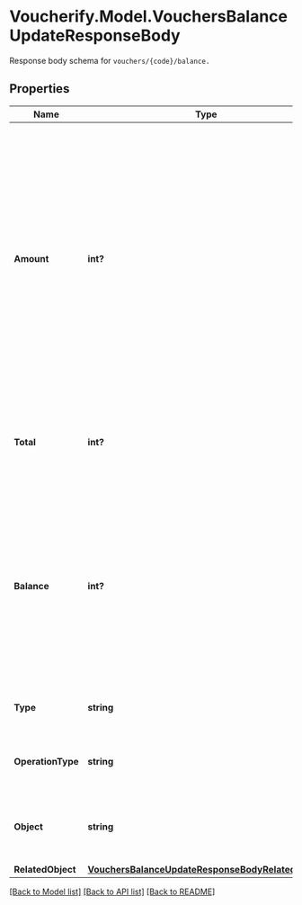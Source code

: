 # Voucherify.Model.VouchersBalanceUpdateResponseBody
Response body schema for `vouchers/{code}/balance.`

## Properties

Name | Type | Description | Notes
------------ | ------------- | ------------- | -------------
**Amount** | **int?** | The incremental amount added (positive integer) or subtracted (negative integer) to the current balance on the gift card or loyalty card. The value is multiplied by 100 to represent 2 decimal places. For example &#x60;10000 cents&#x60; for &#x60;$100.00&#x60;. | [optional] 
**Total** | **int?** | Total income incurred over the lifespan of the gift card or loyalty card. | [optional] 
**Balance** | **int?** | The balance after adding or subtracting a specified amount. The value is multiplied by 100 to represent 2 decimal places. For example &#x60;10000 cents&#x60; for &#x60;$100.00&#x60;. | [optional] 
**Type** | **string** | The type of voucher being modified. | [optional] 
**OperationType** | **string** | The type of the operation being performed. | [optional] 
**Object** | **string** | The type of the object represented by JSON. Default is &#x60;balance&#x60;. | [optional] 
**RelatedObject** | [**VouchersBalanceUpdateResponseBodyRelatedObject**](VouchersBalanceUpdateResponseBodyRelatedObject.md) |  | [optional] 

[[Back to Model list]](../README.md#documentation-for-models) [[Back to API list]](../README.md#documentation-for-api-endpoints) [[Back to README]](../README.md)


